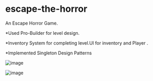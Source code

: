 # escape-the-horror

An Escape Horror Game.

*Used Pro-Builder for level design.

*Inventory System for completing level.UI for inventory and Player .

*Implemented Singleton Design Patterns

![image](https://user-images.githubusercontent.com/71144962/156568707-d51b8ea1-17b0-4555-a459-acf7a710fe8e.png)

![image](https://user-images.githubusercontent.com/71144962/156569087-68ef8f66-8359-4410-bc33-0544835ca722.png)


